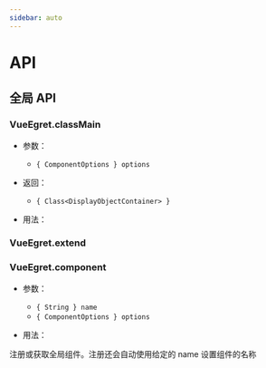 ```yaml
---
sidebar: auto
---
```


# API

## 全局 API

### VueEgret.classMain

- 参数：
    - `{ ComponentOptions } options`

- 返回：
    - `{ Class<DisplayObjectContainer> }`

- 用法：

### VueEgret.extend

### VueEgret.component

- 参数：
    - `{ String } name`
    - `{ ComponentOptions } options`

- 用法：

注册或获取全局组件。注册还会自动使用给定的 name 设置组件的名称

